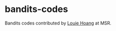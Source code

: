 # bandits-codes
Bandits codes contributed by [Louie Hoang](https://www.microsoft.com/en-us/research/people/lhoang/?from=http%3A%2F%2Fresearch.microsoft.com%2Fen-us%2Fpeople%2Flhoang) at MSR.
